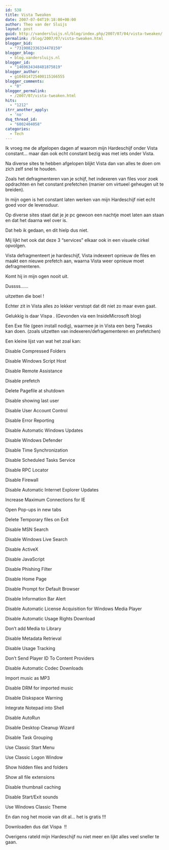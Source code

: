 ```yaml
---
id: 538
title: Vista Tweaken
date: 2007-07-04T19:18:00+00:00
author: Theo van der Sluijs
layout: post
guid: http://vandersluijs.nl/blog/index.php/2007/07/04/vista-tweaken/
permalink: /blog/2007/07/vista-tweaken.html
blogger_bid:
  - "7319082336334478150"
blogger_blog:
  - blog.vandersluijs.nl
blogger_id:
  - "1469634348481875819"
blogger_author:
  - g104814725400115166555
blogger_comments:
  - "0"
blogger_permalink:
  - /2007/07/vista-tweaken.html
hits:
  - "1212"
itrr_another_apply:
  - 'no'
dsq_thread_id:
  - "6002404058"
categories:
  - Tech
---
```

Ik vroeg me de afgelopen dagen af waarom mijn Hardeschijf onder Vista constant… maar dan ook echt constant bezig was met iets onder Vista.

Na diverse sites te hebben afgelopen blijkt Vista dan van alles te doen om zich zelf snel te houden.

Zoals het defragmenteren van je schijf, het indexeren van files voor zoek opdrachten en het constant prefetchen (manier om virtueel geheugen uit te breiden).

In mijn ogen is het constant laten werken van mijn Hardeschijf niet echt goed voor de levensduur.

Op diverse sites staat dat je je pc gewoon een nachtje moet laten aan staan en dat het daarna wel over is.

Dat heb ik gedaan, en dit hielp dus niet.

Mij lijkt het ook dat deze 3 “services” elkaar ook in een visuele cirkel opvolgen.

Vista defragmenteert je hardeschijf, Vista indexeert opnieuw de files en maakt een nieuwe prefetch aan, waarna Vista weer opnieuw moet defragmenteren.

Komt hij in mijn ogen nooit uit.

Dussss…… 

uitzetten die boel !

Echter zit in Vista alles zo lekker verstopt dat dit niet zo maar even gaat.

Gelukkig is daar Vispa . (Gevonden via een InsideMicrosoft blog)

Een Exe file (geen install nodig), waarmee je in Vista een berg Tweaks  
kan doen. (zoals uitzetten van indexeren/defragementeren en prefetchen)

Een kleine lijst van wat het zoal kan:

Disable Compressed Folders 

Disable Windows Script Host 

Disable Remote Assistance 

Disable prefetch 

Delete Pagefile at shutdown 

Disable showing last user 

Disable User Account Control 

Disable Error Reporting 

Disable Automatic Windows Updates 

Disable Windows Defender 

Disable Time Synchronization 

Disable Scheduled Tasks Service 

Disable RPC Locator 

Disable Firewall 

Disable Automatic Internet Explorer Updates 

Increase Maximum Connections for IE 

Open Pop-ups in new tabs 

Delete Temporary files on Exit 

Disable MSN Search 

Disable Windows Live Search 

Disable ActiveX 

Disable JavaScript 

Disable Phishing Filter 

Disable Home Page 

Disable Prompt for Default Browser 

Disable Information Bar Alert 

Disable Automatic License Acquisition for Windows Media Player 

Disable Automatic Usage Rights Download 

Don’t add Media to Library 

Disable Metadata Retrieval 

Disable Usage Tracking 

Don’t Send Player ID To Content Providers 

Disable Automatic Codec Downloads 

Import music as MP3 

Disable DRM for imported music 

Disable Diskspace Warning 

Integrate Notepad into Shell 

Disable AutoRun 

Disable Desktop Cleanup Wizard 

Disable Task Grouping 

Use Classic Start Menu 

Use Classic Logon Window 

Show hidden files and folders 

Show all file extensions 

Disable thumbnail caching 

Disable Start/Exit sounds 

Use Windows Classic Theme 

En dan nog het mooie van dit al… het is gratis !!!

Downloaden dus dat Vispa  !!

Overigens rateld mijn Hardeschijf nu niet meer en lijkt alles veel sneller te gaan.